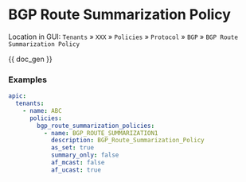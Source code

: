# BGP Route Summarization Policy

Location in GUI:
`Tenants` » `XXX` » `Policies` » `Protocol` » `BGP` » `BGP Route Summarization Policy`

{{ doc_gen }}

### Examples

```yaml
apic:
  tenants:
    - name: ABC
      policies:
        bgp_route_summarization_policies:
          - name: BGP_ROUTE_SUMMARIZATION1
            description: BGP_Route_Summarization_Policy
            as_set: true
            summary_only: false
            af_mcast: false
            af_ucast: true
```

